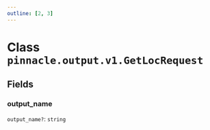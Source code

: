 ```yaml
---
outline: [2, 3]
---
```


# Class `pinnacle.output.v1.GetLocRequest`




## Fields

### output_name <Badge type="danger" text="nullable" />

`output_name?`: <code>string</code>




